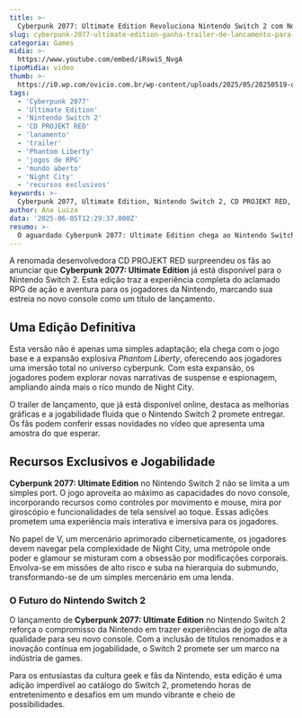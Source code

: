 ```yaml
---
title: >-
  Cyberpunk 2077: Ultimate Edition Revoluciona Nintendo Switch 2 com Novidades e Trailer de Lançamento
slug: cyberpunk-2077-ultimate-edition-ganha-trailer-de-lancamento-para-nintendo-switch-2
categoria: Games
midia: >-
  https://www.youtube.com/embed/iRswiS_NvgA
tipoMidia: video
thumb: >-
  https://i0.wp.com/ovicio.com.br/wp-content/uploads/2025/05/20250519-ovicio-cyberpunk-switch.jpg
tags:
  - 'Cyberpunk 2077'
  - 'Ultimate Edition'
  - 'Nintendo Switch 2'
  - 'CD PROJEKT RED'
  - 'lanamento'
  - 'trailer'
  - 'Phantom Liberty'
  - 'jogos de RPG'
  - 'mundo aberto'
  - 'Night City'
  - 'recursos exclusivos'
keywords: >-
  Cyberpunk 2077, Ultimate Edition, Nintendo Switch 2, CD PROJEKT RED, lançamento, trailer, Phantom Liberty, jogos de RPG, mundo aberto, Night City, recursos exclusivos
author: Ana Luiza
data: '2025-06-05T12:29:37.000Z'
resumo: >-
  O aguardado Cyberpunk 2077: Ultimate Edition chega ao Nintendo Switch 2 com novidades exclusivas e um trailer de lançamento empolgante. A CD PROJEKT RED promete uma experiência imersiva para os fãs da Nintendo.
---
```


A renomada desenvolvedora CD PROJEKT RED surpreendeu os fãs ao anunciar que **Cyberpunk 2077: Ultimate Edition** já está disponível para o Nintendo Switch 2. Esta edição traz a experiência completa do aclamado RPG de ação e aventura para os jogadores da Nintendo, marcando sua estreia no novo console como um título de lançamento.

## Uma Edição Definitiva

Esta versão não é apenas uma simples adaptação; ela chega com o jogo base e a expansão explosiva _Phantom Liberty_, oferecendo aos jogadores uma imersão total no universo cyberpunk. Com esta expansão, os jogadores podem explorar novas narrativas de suspense e espionagem, ampliando ainda mais o rico mundo de Night City.

O trailer de lançamento, que já está disponível online, destaca as melhorias gráficas e a jogabilidade fluida que o Nintendo Switch 2 promete entregar. Os fãs podem conferir essas novidades no vídeo que apresenta uma amostra do que esperar.

## Recursos Exclusivos e Jogabilidade

**Cyberpunk 2077: Ultimate Edition** no Nintendo Switch 2 não se limita a um simples port. O jogo aproveita ao máximo as capacidades do novo console, incorporando recursos como controles por movimento e mouse, mira por giroscópio e funcionalidades de tela sensível ao toque. Essas adições prometem uma experiência mais interativa e imersiva para os jogadores.

No papel de V, um mercenário aprimorado ciberneticamente, os jogadores devem navegar pela complexidade de Night City, uma metrópole onde poder e glamour se misturam com a obsessão por modificações corporais. Envolva-se em missões de alto risco e suba na hierarquia do submundo, transformando-se de um simples mercenário em uma lenda.

### O Futuro do Nintendo Switch 2

O lançamento de **Cyberpunk 2077: Ultimate Edition** no Nintendo Switch 2 reforça o compromisso da Nintendo em trazer experiências de jogo de alta qualidade para seu novo console. Com a inclusão de títulos renomados e a inovação contínua em jogabilidade, o Switch 2 promete ser um marco na indústria de games.

Para os entusiastas da cultura geek e fãs da Nintendo, esta edição é uma adição imperdível ao catálogo do Switch 2, prometendo horas de entretenimento e desafios em um mundo vibrante e cheio de possibilidades.